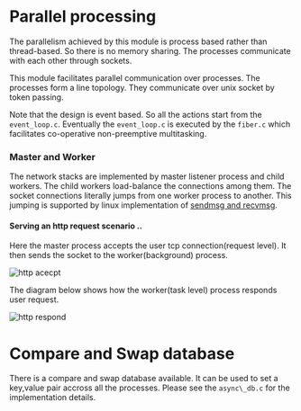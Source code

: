 
Parallel processing
===================

The parallelism achieved by this module is process based rather than thread-based. So there is no memory sharing. The processes communicate with each other through sockets.

This module facilitates parallel communication over processes. The processes form a line topology. They communicate over unix socket by token passing.

Note that the design is event based. So all the actions start from the `event_loop.c`. Eventually the `event_loop.c` is executed by the `fiber.c` which facilitates co-operative non-preemptive multitasking.

### Master and Worker

The network stacks are implemented by master listener process and child workers. The child workers load-balance the connections among them. The socket connections literally jumps from one worker process to another. This jumping is supported by linux implementation of [sendmsg and recvmsg](http://linux.die.net/man/2/sendmsg). 

#### Serving an http request scenario ..

Here the master process accepts the user tcp connection(request level). It then sends the socket to the worker(background) process.

![http acecpt](https://cloud.githubusercontent.com/assets/973414/15868199/824f41e2-2c9b-11e6-8b40-eea0bec8be0b.jpg)

The diagram below shows how the worker(task level) process responds user request.

![http respond](https://cloud.githubusercontent.com/assets/973414/15868500/f2fd194a-2c9c-11e6-8665-5b1827a4b1a0.jpg)

Compare and Swap database
==========================

There is a compare and swap database available. It can be used to set a key,value pair accross all the processes. Please see the `async\_db.c` for the implementation details.


